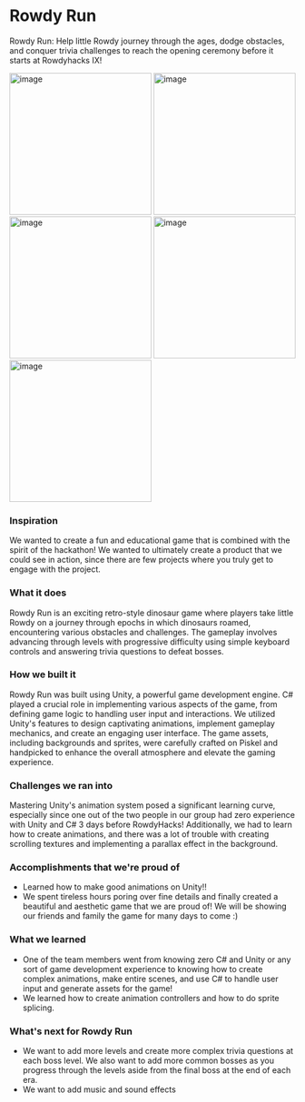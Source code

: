 # Rowdy Run 

Rowdy Run: Help little Rowdy journey through the ages, dodge obstacles, and conquer trivia challenges to reach the opening ceremony before it starts at Rowdyhacks IX!

<img width="250" alt="image" src="https://github.com/siaxvii/RowdyRun/assets/91913752/b4fe5b30-00cb-4be0-9b94-a3c52865862d">
<img width="250" alt="image" src="https://github.com/siaxvii/RowdyRun/assets/91913752/2d9403cc-4607-4815-a6c5-44baae955b43">
<img width="250" alt="image" src="https://github.com/siaxvii/RowdyRun/assets/91913752/c48f37a9-dae8-4516-9536-ebca52712d67">
<img width="250" alt="image" src="https://github.com/siaxvii/RowdyRun/assets/91913752/f52e0890-7776-4b55-937f-d86683d22cd4">
<img width="250" alt="image" src="https://github.com/siaxvii/RowdyRun/assets/91913752/38a47e75-9d83-44fa-af9b-88146ba43889">

### Inspiration
We wanted to create a fun and educational game that is combined with the spirit of the hackathon! We wanted to ultimately create a product that we could see in action, since there are few projects where you truly get to engage with the project.

### What it does
Rowdy Run is an exciting retro-style dinosaur game where players take little Rowdy on a journey through epochs in which dinosaurs roamed, encountering various obstacles and challenges. The gameplay involves advancing through levels with progressive difficulty using simple keyboard controls and answering trivia questions to defeat bosses.

### How we built it
Rowdy Run was built using Unity, a powerful game development engine. C# played a crucial role in implementing various aspects of the game, from defining game logic to handling user input and interactions. We utilized Unity's features to design captivating animations, implement gameplay mechanics, and create an engaging user interface. The game assets, including backgrounds and sprites, were carefully crafted on Piskel and handpicked to enhance the overall atmosphere and elevate the gaming experience.

### Challenges we ran into
Mastering Unity's animation system posed a significant learning curve, especially since one out of the two people in our group had zero experience with Unity and C# 3 days before RowdyHacks! Additionally, we had to learn how to create animations, and there was a lot of trouble with creating scrolling textures and implementing a parallax effect in the background.

### Accomplishments that we're proud of
- Learned how to make good animations on Unity!!
- We spent tireless hours poring over fine details and finally created a beautiful and aesthetic game that we are proud of! We will be showing our friends and family the game for many days to come :)

### What we learned
- One of the team members went from knowing zero C# and Unity or any sort of game development experience to knowing how to create complex animations, make entire scenes, and use C# to handle user input and generate assets for the game!
- We learned how to create animation controllers and how to do sprite splicing.

### What's next for Rowdy Run
- We want to add more levels and create more complex trivia questions at each boss level. We also want to add more common bosses as you progress through the levels aside from the final boss at the end of each era.
- We want to add music and sound effects
